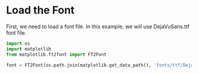 # Load the Font

First, we need to load a font file. In this example, we will use DejaVuSans.ttf font file.

```python
import os
import matplotlib
from matplotlib.ft2font import FT2Font

font = FT2Font(os.path.join(matplotlib.get_data_path(), 'fonts/ttf/DejaVuSans.ttf'))
```
